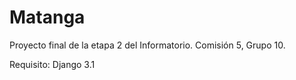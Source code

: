 # Matanga
Proyecto final de la etapa 2 del Informatorio. Comisión 5, Grupo 10.

Requisito:
Django 3.1
